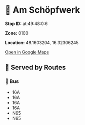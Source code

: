 # 🚉 Am Schöpfwerk


**Stop ID:** at:49:48:0:6

**Zone:** 0100

**Location:** 48.1603204, 16.32306245

[Open in Google Maps](https://www.google.com/maps?q=48.1603204,16.32306245)

## 🚆 Served by Routes

### 🚌 Bus
- 16A
- 16A
- 16A
- 16A
- N65
- N65